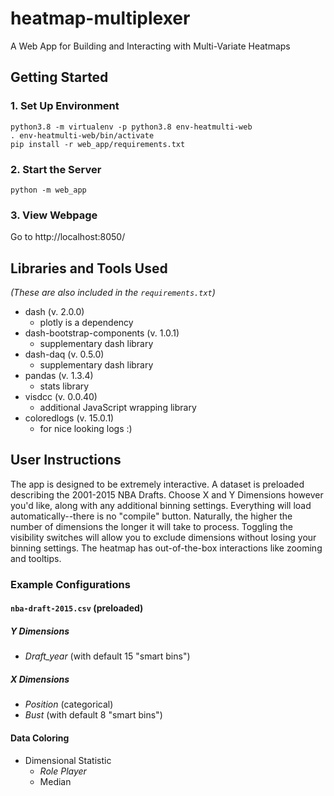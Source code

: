 # heatmap-multiplexer
A Web App for Building and Interacting with Multi-Variate Heatmaps


## Getting Started

### 1. Set Up Environment
    python3.8 -m virtualenv -p python3.8 env-heatmulti-web
    . env-heatmulti-web/bin/activate
    pip install -r web_app/requirements.txt

### 2. Start the Server
    python -m web_app

### 3. View Webpage
Go to http://localhost:8050/

## Libraries and Tools Used
*(These are also included in the `requirements.txt`)*

- dash (v. 2.0.0)
    - plotly is a dependency
- dash-bootstrap-components (v. 1.0.1)
    - supplementary dash library
- dash-daq (v. 0.5.0)
    - supplementary dash library
- pandas (v. 1.3.4)
    - stats library
- visdcc (v. 0.0.40)
    - additional JavaScript wrapping library
- coloredlogs (v. 15.0.1)
    - for nice looking logs :)

## User Instructions
The app is designed to be extremely interactive. A dataset is preloaded describing the 2001-2015 NBA Drafts. Choose X and Y Dimensions however you'd like, along with any additional binning settings. Everything will load automatically--there is no "compile" button. Naturally, the higher the number of dimensions the longer it will take to process. Toggling the visibility switches will allow you to exclude dimensions without losing your binning settings. The heatmap has out-of-the-box interactions like zooming and tooltips.

### Example Configurations

#### `nba-draft-2015.csv` (preloaded)
##### Y Dimensions
- _Draft_year_ (with default 15 "smart bins")
##### X Dimensions
- _Position_ (categorical)
- _Bust_ (with default 8 "smart bins")
#### Data Coloring
- Dimensional Statistic
    - _Role Player_
    - Median